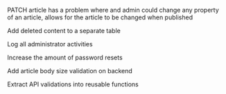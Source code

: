 PATCH article has a problem where and admin could change any property of an article, allows for the article to be changed when published

Add deleted content to a separate table

Log all administrator activities

Increase the amount of password resets

Add article body size validation on backend

Extract API validations into reusable functions
